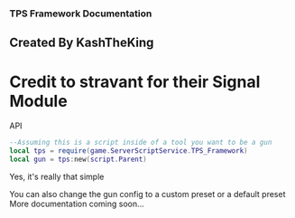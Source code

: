 ### TPS Framework Documentation
## Created By KashTheKing

# Credit to stravant for their Signal Module

API
```lua
--Assuming this is a script inside of a tool you want to be a gun
local tps = require(game.ServerScriptService.TPS_Framework)
local gun = tps:new(script.Parent)
```

Yes, it's really that simple

You can also change the gun config to a custom preset or a default preset
More documentation coming soon...
